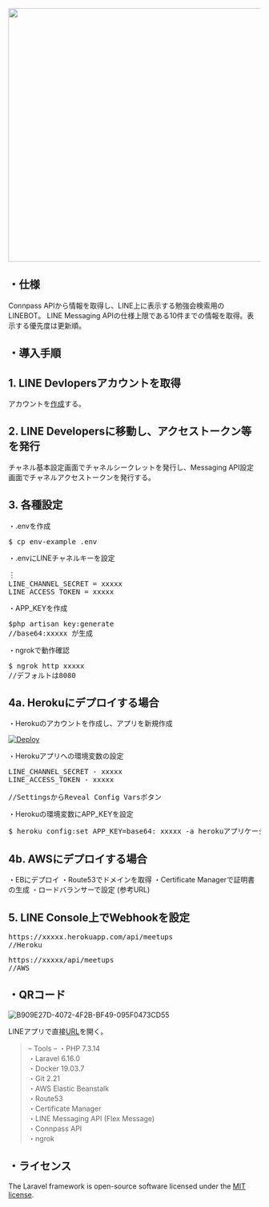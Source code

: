 <img src="https://user-images.githubusercontent.com/60056670/76921655-e543ae80-6911-11ea-85d4-7524d1fe82b5.jpeg" width="506px">

## ・仕様
Connpass APIから情報を取得し、LINE上に表示する勉強会検索用のLINEBOT。
LINE Messaging APIの仕様上限である10件までの情報を取得。表示する優先度は更新順。
## ・導入手順
## 1. LINE Devlopersアカウントを取得
アカウントを[作成](https://business.line.me)する。

## 2. LINE Developersに移動し、アクセストークン等を発行

チャネル基本設定画面でチャネルシークレットを発行し、Messaging API設定画面でチャネルアクセストークンを発行する。

## 3. 各種設定

・.envを作成
<pre>
$ cp env-example .env
</pre>

・.envにLINEチャネルキーを設定
<pre>
︙
LINE_CHANNEL_SECRET = xxxxx
LINE_ACCESS_TOKEN = xxxxx
</pre>

・APP_KEYを作成

<pre>
$php artisan key:generate
//base64:xxxxx が生成
</pre>

・ngrokで動作確認
<pre>
$ ngrok http xxxxx
//デフォルトは8080
</pre>

## 4a. Herokuにデプロイする場合

・Herokuのアカウントを作成し、アプリを新規作成

[![Deploy](https://www.herokucdn.com/deploy/button.png)](https://heroku.com/deploy)

・Herokuアプリへの環境変数の設定
<pre>
LINE_CHANNEL_SECRET - xxxxx
LINE_ACCESS_TOKEN - xxxxx

//SettingsからReveal Config Varsボタン
</pre>

・Herokuの環境変数にAPP_KEYを設定
<pre>
$ heroku config:set APP_KEY=base64: xxxxx -a herokuアプリケーション名
</pre>

## 4b. AWSにデプロイする場合
・EBにデプロイ
・Route53でドメインを取得
・Certificate Managerで証明書の生成
・ロードバランサーで設定
(参考URL)

## 5. LINE Console上でWebhookを設定
<pre>
https://xxxxx.herokuapp.com/api/meetups
//Heroku
</pre>
<pre>
https://xxxxx/api/meetups
//AWS
</pre>

## ・QRコード
![B909E27D-4072-4F2B-BF49-095F0473CD55](https://user-images.githubusercontent.com/60056670/76936499-64e37480-6936-11ea-9834-92e657e7ca42.jpeg)

LINEアプリで直接[URL](http://line.me/ti/p/@815sztgc)を開く。
>    – Tools –
>・PHP 7.3.14  
>・Laravel 6.16.0  
>・Docker 19.03.7  
>・Git 2.21  
>・AWS Elastic Beanstalk  
>・Route53  
>・Certificate Manager  
>・LINE Messaging API (Flex Message)  
>・Connpass API  
>・ngrok  

## ・ライセンス

The Laravel framework is open-source software licensed under the [MIT license](https://opensource.org/licenses/MIT).
